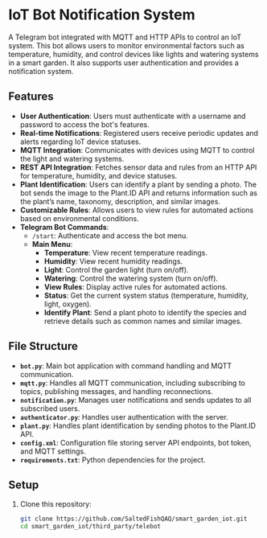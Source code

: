 # IoT Bot Notification System

A Telegram bot integrated with MQTT and HTTP APIs to control an IoT system. This bot allows users to monitor environmental factors such as temperature, humidity, and control devices like lights and watering systems in a smart garden. It also supports user authentication and provides a notification system.

## Features

- **User Authentication**: Users must authenticate with a username and password to access the bot's features.
- **Real-time Notifications**: Registered users receive periodic updates and alerts regarding IoT device statuses.
- **MQTT Integration**: Communicates with devices using MQTT to control the light and watering systems.
- **REST API Integration**: Fetches sensor data and rules from an HTTP API for temperature, humidity, and device statuses.
- **Plant Identification**: Users can identify a plant by sending a photo. The bot sends the image to the Plant.ID API and returns information such as the plant’s name, taxonomy, description, and similar images.
- **Customizable Rules**: Allows users to view rules for automated actions based on environmental conditions.
- **Telegram Bot Commands**:
  - `/start`: Authenticate and access the bot menu.
  - **Main Menu**:
    - **Temperature**: View recent temperature readings.
    - **Humidity**: View recent humidity readings.
    - **Light**: Control the garden light (turn on/off).
    - **Watering**: Control the watering system (turn on/off).
    - **View Rules**: Display active rules for automated actions.
    - **Status**: Get the current system status (temperature, humidity, light, oxygen).
    - **Identify Plant**: Send a plant photo to identify the species and retrieve details such as common names and similar images.

## File Structure

- **`bot.py`**: Main bot application with command handling and MQTT communication.
- **`mqtt.py`**: Handles all MQTT communication, including subscribing to topics, publishing messages, and handling reconnections.
- **`notification.py`**: Manages user notifications and sends updates to all subscribed users.
- **`authenticator.py`**: Handles user authentication with the server.
- **`plant.py`**: Handles plant identification by sending photos to the Plant.ID API.
- **`config.xml`**: Configuration file storing server API endpoints, bot token, and MQTT settings.
- **`requirements.txt`**: Python dependencies for the project.

## Setup

1. Clone this repository:
   ```bash
   git clone https://github.com/SaltedFishQAQ/smart_garden_iot.git
   cd smart_garden_iot/third_party/telebot

